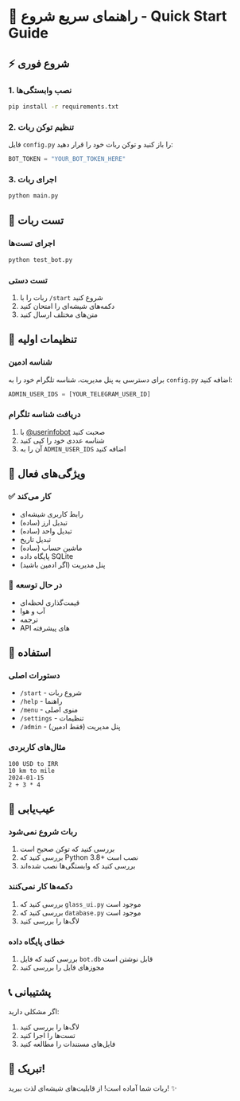 # 🚀 راهنمای سریع شروع - Quick Start Guide

## ⚡ شروع فوری

### 1. نصب وابستگی‌ها
```bash
pip install -r requirements.txt
```

### 2. تنظیم توکن ربات
فایل `config.py` را باز کنید و توکن ربات خود را قرار دهید:
```python
BOT_TOKEN = "YOUR_BOT_TOKEN_HERE"
```

### 3. اجرای ربات
```bash
python main.py
```

## 🧪 تست ربات

### اجرای تست‌ها
```bash
python test_bot.py
```

### تست دستی
1. ربات را با `/start` شروع کنید
2. دکمه‌های شیشه‌ای را امتحان کنید
3. متن‌های مختلف ارسال کنید

## 🔧 تنظیمات اولیه

### شناسه ادمین
برای دسترسی به پنل مدیریت، شناسه تلگرام خود را به `config.py` اضافه کنید:
```python
ADMIN_USER_IDS = [YOUR_TELEGRAM_USER_ID]
```

### دریافت شناسه تلگرام
1. با [@userinfobot](https://t.me/userinfobot) صحبت کنید
2. شناسه عددی خود را کپی کنید
3. آن را به `ADMIN_USER_IDS` اضافه کنید

## 🎨 ویژگی‌های فعال

### ✅ کار می‌کند
- رابط کاربری شیشه‌ای
- تبدیل ارز (ساده)
- تبدیل واحد (ساده)
- تبدیل تاریخ
- ماشین حساب (ساده)
- پایگاه داده SQLite
- پنل مدیریت (اگر ادمین باشید)

### 🔮 در حال توسعه
- قیمت‌گذاری لحظه‌ای
- آب و هوا
- ترجمه
- API های پیشرفته

## 📱 استفاده

### دستورات اصلی
- `/start` - شروع ربات
- `/help` - راهنما
- `/menu` - منوی اصلی
- `/settings` - تنظیمات
- `/admin` - پنل مدیریت (فقط ادمین)

### مثال‌های کاربردی
```
100 USD to IRR
10 km to mile
2024-01-15
2 + 3 * 4
```

## 🐛 عیب‌یابی

### ربات شروع نمی‌شود
1. بررسی کنید که توکن صحیح است
2. بررسی کنید که Python 3.8+ نصب است
3. بررسی کنید که وابستگی‌ها نصب شده‌اند

### دکمه‌ها کار نمی‌کنند
1. بررسی کنید که `glass_ui.py` موجود است
2. بررسی کنید که `database.py` موجود است
3. لاگ‌ها را بررسی کنید

### خطای پایگاه داده
1. بررسی کنید که فایل `bot.db` قابل نوشتن است
2. مجوزهای فایل را بررسی کنید

## 📞 پشتیبانی

اگر مشکلی دارید:
1. لاگ‌ها را بررسی کنید
2. تست‌ها را اجرا کنید
3. فایل‌های مستندات را مطالعه کنید

## 🎉 تبریک!

ربات شما آماده است! از قابلیت‌های شیشه‌ای لذت ببرید! ✨

